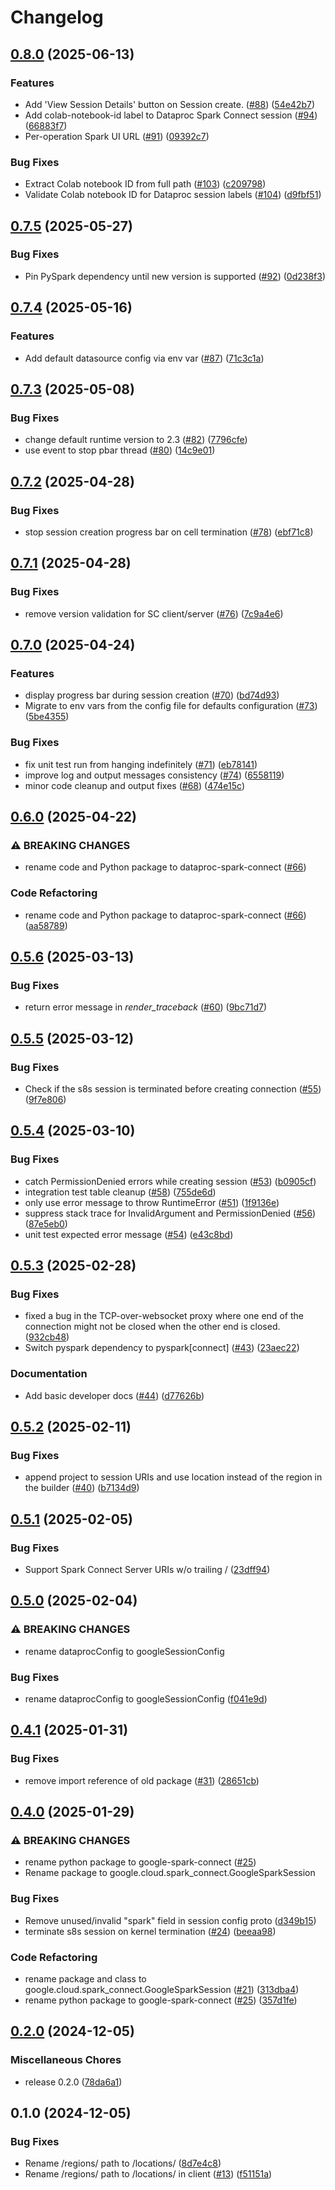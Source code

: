 # Changelog

## [0.8.0](https://github.com/GoogleCloudDataproc/dataproc-spark-connect-python/compare/v0.7.5...v0.8.0) (2025-06-13)


### Features

* Add 'View Session Details' button on Session create. ([#88](https://github.com/GoogleCloudDataproc/dataproc-spark-connect-python/issues/88)) ([54e42b7](https://github.com/GoogleCloudDataproc/dataproc-spark-connect-python/commit/54e42b7324e291ae6353266e1b32f093937ab981))
* Add colab-notebook-id label to Dataproc Spark Connect session ([#94](https://github.com/GoogleCloudDataproc/dataproc-spark-connect-python/issues/94)) ([66883f7](https://github.com/GoogleCloudDataproc/dataproc-spark-connect-python/commit/66883f7a1c8c3ef98a450fc99780467d67961e04))
* Per-operation Spark UI URL ([#91](https://github.com/GoogleCloudDataproc/dataproc-spark-connect-python/issues/91)) ([09392c7](https://github.com/GoogleCloudDataproc/dataproc-spark-connect-python/commit/09392c7bc30ccd3ff93212a04d63cdce04f6f170))


### Bug Fixes

* Extract Colab notebook ID from full path ([#103](https://github.com/GoogleCloudDataproc/dataproc-spark-connect-python/issues/103)) ([c209798](https://github.com/GoogleCloudDataproc/dataproc-spark-connect-python/commit/c209798476dc66e31fd6524846cb216b14ab5572))
* Validate Colab notebook ID for Dataproc session labels ([#104](https://github.com/GoogleCloudDataproc/dataproc-spark-connect-python/issues/104)) ([d9fbf51](https://github.com/GoogleCloudDataproc/dataproc-spark-connect-python/commit/d9fbf518f2eb6b11bc1a1a519522e304c78f4a6f))

## [0.7.5](https://github.com/GoogleCloudDataproc/dataproc-spark-connect-python/compare/v0.7.4...v0.7.5) (2025-05-27)


### Bug Fixes

* Pin PySpark dependency until new version is supported ([#92](https://github.com/GoogleCloudDataproc/dataproc-spark-connect-python/issues/92)) ([0d238f3](https://github.com/GoogleCloudDataproc/dataproc-spark-connect-python/commit/0d238f3568d4efeff332227e7ef048a7e898346b))

## [0.7.4](https://github.com/GoogleCloudDataproc/dataproc-spark-connect-python/compare/v0.7.3...v0.7.4) (2025-05-16)


### Features

* Add default datasource config via env var ([#87](https://github.com/GoogleCloudDataproc/dataproc-spark-connect-python/issues/87)) ([71c3c1a](https://github.com/GoogleCloudDataproc/dataproc-spark-connect-python/commit/71c3c1ae42566b7b55d303c0e98cf12092aa3369))

## [0.7.3](https://github.com/GoogleCloudDataproc/dataproc-spark-connect-python/compare/v0.7.2...v0.7.3) (2025-05-08)


### Bug Fixes

* change default runtime version to 2.3 ([#82](https://github.com/GoogleCloudDataproc/dataproc-spark-connect-python/issues/82)) ([7796cfe](https://github.com/GoogleCloudDataproc/dataproc-spark-connect-python/commit/7796cfee4fa0d0b3c4ea0398d09e516b0df3b4c6))
* use event to stop pbar thread ([#80](https://github.com/GoogleCloudDataproc/dataproc-spark-connect-python/issues/80)) ([14c9e01](https://github.com/GoogleCloudDataproc/dataproc-spark-connect-python/commit/14c9e013577c215a29c2f3851a7b6e853dc0eba1))

## [0.7.2](https://github.com/GoogleCloudDataproc/dataproc-spark-connect-python/compare/v0.7.1...v0.7.2) (2025-04-28)


### Bug Fixes

* stop session creation progress bar on cell termination ([#78](https://github.com/GoogleCloudDataproc/dataproc-spark-connect-python/issues/78)) ([ebf71c8](https://github.com/GoogleCloudDataproc/dataproc-spark-connect-python/commit/ebf71c8163c5f3367f090dfab2a0dc0dbe0d941a))

## [0.7.1](https://github.com/GoogleCloudDataproc/dataproc-spark-connect-python/compare/v0.7.0...v0.7.1) (2025-04-28)


### Bug Fixes

* remove version validation for SC client/server ([#76](https://github.com/GoogleCloudDataproc/dataproc-spark-connect-python/issues/76)) ([7c9a4e6](https://github.com/GoogleCloudDataproc/dataproc-spark-connect-python/commit/7c9a4e6f30360c64f3aa3cddd29edc50ed49e37d))

## [0.7.0](https://github.com/GoogleCloudDataproc/dataproc-spark-connect-python/compare/v0.6.0...v0.7.0) (2025-04-24)


### Features

* display progress bar during session creation ([#70](https://github.com/GoogleCloudDataproc/dataproc-spark-connect-python/issues/70)) ([bd74d93](https://github.com/GoogleCloudDataproc/dataproc-spark-connect-python/commit/bd74d937702c1f2897023e4f3980996d7696fc9c))
* Migrate to env vars from the config file for defaults configuration ([#73](https://github.com/GoogleCloudDataproc/dataproc-spark-connect-python/issues/73)) ([5be4355](https://github.com/GoogleCloudDataproc/dataproc-spark-connect-python/commit/5be4355c0d27387fc22f9147269af98362a28622))


### Bug Fixes

* fix unit test run from hanging indefinitely ([#71](https://github.com/GoogleCloudDataproc/dataproc-spark-connect-python/issues/71)) ([eb78141](https://github.com/GoogleCloudDataproc/dataproc-spark-connect-python/commit/eb781413ff8728fffe88b2f9e31eae0e221a30cf))
* improve log and output messages consistency ([#74](https://github.com/GoogleCloudDataproc/dataproc-spark-connect-python/issues/74)) ([6558119](https://github.com/GoogleCloudDataproc/dataproc-spark-connect-python/commit/655811908b20695d86dc3bab9569cf058ef616d2))
* minor code cleanup and output fixes ([#68](https://github.com/GoogleCloudDataproc/dataproc-spark-connect-python/issues/68)) ([474e15c](https://github.com/GoogleCloudDataproc/dataproc-spark-connect-python/commit/474e15c57093fc958965f9cc365bbc34fc2e0302))

## [0.6.0](https://github.com/GoogleCloudDataproc/dataproc-spark-connect-python/compare/v0.5.6...v0.6.0) (2025-04-22)


### ⚠ BREAKING CHANGES

* rename code and Python package to dataproc-spark-connect ([#66](https://github.com/GoogleCloudDataproc/dataproc-spark-connect-python/issues/66))

### Code Refactoring

* rename code and Python package to dataproc-spark-connect ([#66](https://github.com/GoogleCloudDataproc/dataproc-spark-connect-python/issues/66)) ([aa58789](https://github.com/GoogleCloudDataproc/dataproc-spark-connect-python/commit/aa58789d67d31ccb62c1f711b37526bd935ecf77))

## [0.5.6](https://github.com/GoogleCloudDataproc/dataproc-spark-connect-python/compare/v0.5.5...v0.5.6) (2025-03-13)


### Bug Fixes

* return error message in _render_traceback_ ([#60](https://github.com/GoogleCloudDataproc/dataproc-spark-connect-python/issues/60)) ([9bc71d7](https://github.com/GoogleCloudDataproc/dataproc-spark-connect-python/commit/9bc71d7b2d4c081d0840ec72fdc1093920884584))

## [0.5.5](https://github.com/GoogleCloudDataproc/dataproc-spark-connect-python/compare/v0.5.4...v0.5.5) (2025-03-12)


### Bug Fixes

* Check if the s8s session is terminated before creating connection ([#55](https://github.com/GoogleCloudDataproc/dataproc-spark-connect-python/issues/55)) ([9f7e806](https://github.com/GoogleCloudDataproc/dataproc-spark-connect-python/commit/9f7e806580e0e27a8041247eb19a84aff3019b6c))

## [0.5.4](https://github.com/GoogleCloudDataproc/dataproc-spark-connect-python/compare/v0.5.3...v0.5.4) (2025-03-10)


### Bug Fixes

* catch PermissionDenied errors while creating session ([#53](https://github.com/GoogleCloudDataproc/dataproc-spark-connect-python/issues/53)) ([b0905cf](https://github.com/GoogleCloudDataproc/dataproc-spark-connect-python/commit/b0905cfd0916af2d92b892f206f6bc7275e78976))
* integration test table cleanup ([#58](https://github.com/GoogleCloudDataproc/dataproc-spark-connect-python/issues/58)) ([755de6d](https://github.com/GoogleCloudDataproc/dataproc-spark-connect-python/commit/755de6dc6f9da83702928b31356059f8c4d37104))
* only use error message to throw RuntimeError ([#51](https://github.com/GoogleCloudDataproc/dataproc-spark-connect-python/issues/51)) ([1f9136e](https://github.com/GoogleCloudDataproc/dataproc-spark-connect-python/commit/1f9136eda682cade422bc1fae68cc2b23273888c))
* suppress stack trace for InvalidArgument and PermissionDenied ([#56](https://github.com/GoogleCloudDataproc/dataproc-spark-connect-python/issues/56)) ([87e5eb0](https://github.com/GoogleCloudDataproc/dataproc-spark-connect-python/commit/87e5eb0be1874d9909e55f8ffa0893677c67a6ac))
* unit test expected error message ([#54](https://github.com/GoogleCloudDataproc/dataproc-spark-connect-python/issues/54)) ([e43c8bd](https://github.com/GoogleCloudDataproc/dataproc-spark-connect-python/commit/e43c8bddb28ca0c95c68dc19e0c8abfb24c34460))

## [0.5.3](https://github.com/GoogleCloudDataproc/dataproc-spark-connect-python/compare/v0.5.2...v0.5.3) (2025-02-28)


### Bug Fixes

* fixed a bug in the TCP-over-websocket proxy where  one end of the connection might not be closed when the other end is closed. ([932cb48](https://github.com/GoogleCloudDataproc/dataproc-spark-connect-python/commit/932cb482646cbec4acaead035a4f68750e4878ae))
* Switch pyspark dependency to pyspark[connect] ([#43](https://github.com/GoogleCloudDataproc/dataproc-spark-connect-python/issues/43)) ([23aec22](https://github.com/GoogleCloudDataproc/dataproc-spark-connect-python/commit/23aec22642a7d7e11999047e31fef4f2b90dd67b))


### Documentation

* Add basic developer docs ([#44](https://github.com/GoogleCloudDataproc/dataproc-spark-connect-python/issues/44)) ([d77626b](https://github.com/GoogleCloudDataproc/dataproc-spark-connect-python/commit/d77626b85d786660c20e0a8fd7f05decc64cf334))

## [0.5.2](https://github.com/GoogleCloudDataproc/dataproc-spark-connect-python/compare/v0.5.1...v0.5.2) (2025-02-11)


### Bug Fixes

* append project to session URIs and use location instead of the region in the builder ([#40](https://github.com/GoogleCloudDataproc/dataproc-spark-connect-python/issues/40)) ([b7134d9](https://github.com/GoogleCloudDataproc/dataproc-spark-connect-python/commit/b7134d90722f22b8511c46f861737f968fdb8eb0))

## [0.5.1](https://github.com/GoogleCloudDataproc/dataproc-spark-connect-python/compare/v0.5.0...v0.5.1) (2025-02-05)


### Bug Fixes

* Support Spark Connect Server URIs w/o trailing / ([23dff94](https://github.com/GoogleCloudDataproc/dataproc-spark-connect-python/commit/23dff94c204548a61efd49d33f7525efc27d186b))

## [0.5.0](https://github.com/GoogleCloudDataproc/dataproc-spark-connect-python/compare/v0.4.1...v0.5.0) (2025-02-04)


### ⚠ BREAKING CHANGES

* rename dataprocConfig to googleSessionConfig

### Bug Fixes

* rename dataprocConfig to googleSessionConfig ([f041e9d](https://github.com/GoogleCloudDataproc/dataproc-spark-connect-python/commit/f041e9d857d33634361bf2399a2f8b7790d04a76))

## [0.4.1](https://github.com/GoogleCloudDataproc/dataproc-spark-connect-python/compare/v0.4.0...v0.4.1) (2025-01-31)


### Bug Fixes

* remove import reference of old package ([#31](https://github.com/GoogleCloudDataproc/dataproc-spark-connect-python/issues/31)) ([28651cb](https://github.com/GoogleCloudDataproc/dataproc-spark-connect-python/commit/28651cb78ebb2c8bc7910afd0c17d8081e7d78f5))

## [0.4.0](https://github.com/GoogleCloudDataproc/dataproc-spark-connect-python/compare/v0.2.0...v0.4.0) (2025-01-29)


### ⚠ BREAKING CHANGES

* rename python package to google-spark-connect ([#25](https://github.com/GoogleCloudDataproc/dataproc-spark-connect-python/issues/25))
* Rename package to google.cloud.spark_connect.GoogleSparkSession

### Bug Fixes

* Remove unused/invalid "spark" field in session config proto ([d349b15](https://github.com/GoogleCloudDataproc/dataproc-spark-connect-python/commit/d349b159e7f00072f4003830246815a23b86d3be))
* terminate s8s session on kernel termination ([#24](https://github.com/GoogleCloudDataproc/dataproc-spark-connect-python/issues/24)) ([beeaa98](https://github.com/GoogleCloudDataproc/dataproc-spark-connect-python/commit/beeaa98ef60fa6f92c490ba0e8a69945c8bbf0b4))


### Code Refactoring

* rename package and class to google.cloud.spark_connect.GoogleSparkSession ([#21](https://github.com/GoogleCloudDataproc/dataproc-spark-connect-python/issues/21)) ([313dba4](https://github.com/GoogleCloudDataproc/dataproc-spark-connect-python/commit/313dba423f80c5b15535a40e239db1ab6e886ace))
* rename python package to google-spark-connect ([#25](https://github.com/GoogleCloudDataproc/dataproc-spark-connect-python/issues/25)) ([357d1fe](https://github.com/GoogleCloudDataproc/dataproc-spark-connect-python/commit/357d1fe8383040e506a251aa7b3af99a07752058))

## [0.2.0](https://github.com/GoogleCloudDataproc/dataproc-spark-connect-python/compare/v0.1.0...v0.2.0) (2024-12-05)


### Miscellaneous Chores

* release 0.2.0 ([78da6a1](https://github.com/GoogleCloudDataproc/dataproc-spark-connect-python/commit/78da6a180cfed022e66b53c642f025e5c015af1f))

## 0.1.0 (2024-12-05)


### Bug Fixes

* Rename /regions/ path to /locations/ ([8d7e4c8](https://github.com/GoogleCloudDataproc/dataproc-spark-connect-python/commit/8d7e4c88497eebb06949c6319b0e995a3f27ef0b))
* Rename /regions/ path to /locations/ in client ([#13](https://github.com/GoogleCloudDataproc/dataproc-spark-connect-python/issues/13)) ([f51151a](https://github.com/GoogleCloudDataproc/dataproc-spark-connect-python/commit/f51151a4f0eb63af9c593881f199a01a9c004023))
